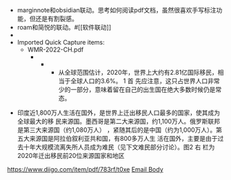 - marginnote和obsidian联动。思考如何阅读pdf文档，虽然很喜欢手写标注功能，但还是有割裂感。
- roam和简悦的联动。#[[软件联动]]
- 
- Imported Quick Capture items:
    - WMR-2022-CH.pdf
        - *   * 从全球范围估计，2020年，世界上大约有2.81亿国际移民，相当于全球人口的3.6%。 1 首 先应注意，这只占世界人口非常少的一部分，意味着留在自己的出生国在绝大多数时候仍是常 态。

* 印度近1,800万人生活在国外，是世界上迁出移民人口最多的国家，使其成为全球最大的移 民来源国。墨西哥是第二大来源国，约1,100万人。俄罗斯联邦是第三大来源国（约1,080万人） ，紧随其后的是中国（约为1,000万人）。第五大来源国是阿拉伯叙利亚共和国，有800多万人生 活在国外，主要是由于过去十年大规模流离失所人员成为难民（见下文难民部分讨论）。图2 右 栏为2020年迁出移民前20位来源国家和地区



https://www.diigo.com/item/pdf/783rf/t0xe [Email Body](https://files.todoist.com/d_hY_kRXChi6DRUoSOprPkjIox6sGd40O96SwDY1CXh07Pk9HsMcbciQ-CJpObCl/by/21878347/as/file.html)
